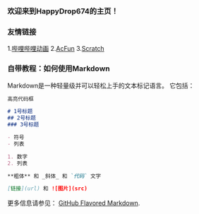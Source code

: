 ### 欢迎来到HappyDrop674的主页！
### 友情链接
1.[哔哩哔哩动画](https://www.bilibili.com) 2.[AcFun](https://www.acfun.cn) 3.[Scratch](https://scratch.mit.edu)

### 自带教程：如何使用Markdown
Markdown是一种轻量级并可以轻松上手的文本标记语言。 它包括：

```markdown
高亮代码框

# 1号标题
## 2号标题
### 3号标题

- 符号
- 列表

1. 数字
2. 列表

**粗体** 和 _斜体_ 和 `代码` 文字

[链接](url) 和 ![图片](src)
```

更多信息请参见： [GitHub Flavored Markdown](https://guides.github.com/features/mastering-markdown/).
